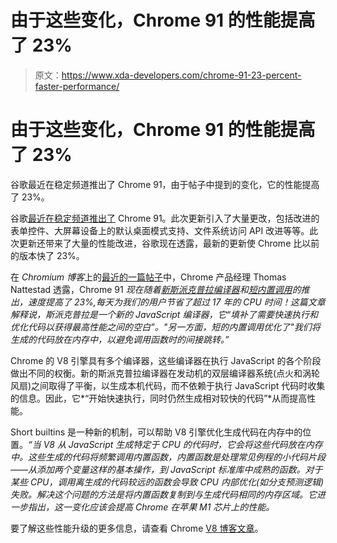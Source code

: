 # 由于这些变化，Chrome 91 的性能提高了 23%

> 原文：<https://www.xda-developers.com/chrome-91-23-percent-faster-performance/>

# 由于这些变化，Chrome 91 的性能提高了 23%

谷歌最近在稳定频道推出了 Chrome 91，由于帖子中提到的变化，它的性能提高了 23%。

谷歌[最近在稳定频道推出了](https://www.xda-developers.com/google-chrome-91-stable-rollout/) Chrome 91。此次更新引入了大量更改，包括改进的表单控件、大屏幕设备上的默认桌面模式支持、文件系统访问 API 改进等等。此次更新还带来了大量的性能改进，谷歌现在透露，最新的更新使 Chrome 比以前的版本快了 23%。

在 *Chromium 博客*上的[最近的一篇帖子](https://blog.chromium.org/2021/05/chrome-is-faster-in-m91.html?m=1)中，Chrome 产品经理 Thomas Nattestad 透露，Chrome 91 *现在随着[新斯派克普拉编译器](https://v8.dev/blog/sparkplug)和[短内置调用](https://v8.dev/blog/short-builtin-calls)的推出，速度提高了 23%,每天为我们的用户节省了超过 17 年的 CPU 时间！这篇文章解释说，斯派克普拉是一个新的 JavaScript 编译器，它“填补了需要快速执行和优化代码以获得最高性能之间的空白”。"*另一方面，短的内置调用优化了*"我们将生成的代码放在内存中，以避免调用函数时的间接跳转。”*

Chrome 的 V8 引擎具有多个编译器，这些编译器在执行 JavaScript 的各个阶段做出不同的权衡。新的斯派克普拉编译器在发动机的双层编译器系统(点火和涡轮风扇)之间取得了平衡，以生成本机代码，而不依赖于执行 JavaScript 代码时收集的信息。因此，它*“开始快速执行，同时仍然生成相对较快的代码”*从而提高性能。

Short builtins 是一种新的机制，可以帮助 V8 引擎优化生成代码在内存中的位置。*“当 V8 从 JavaScript 生成特定于 CPU 的代码时，它会将这些代码放在内存中。这些生成的代码将频繁调用内置函数，内置函数是处理常见例程的小代码片段——从添加两个变量这样的基本操作，到 JavaScript 标准库中成熟的函数。对于某些 CPU，调用离生成的代码较远的函数会导致 CPU 内部优化(如分支预测逻辑)失败。解决这个问题的方法是将内置函数复制到与生成代码相同的内存区域。它进一步指出，这一变化应该会提高 Chrome 在苹果 M1 芯片上的性能。*

要了解这些性能升级的更多信息，请查看 Chrome [V8 博客文章](https://v8.dev/blog/sparkplug)。